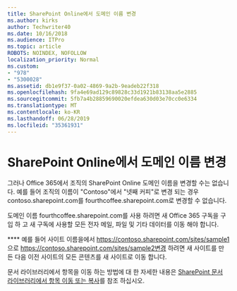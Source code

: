 ```yaml
---
title: SharePoint Online에서 도메인 이름 변경
ms.author: kirks
author: Techwriter40
ms.date: 10/16/2018
ms.audience: ITPro
ms.topic: article
ROBOTS: NOINDEX, NOFOLLOW
localization_priority: Normal
ms.custom:
- "978"
- "5300028"
ms.assetid: db1e9f37-0a02-4869-9a2b-9eadeb22f318
ms.openlocfilehash: 9fa4e69ad129c89828c33d1921b83138aa5e2885
ms.sourcegitcommit: 5fb7a4b28859690020efdea630d03e70cc0e6334
ms.translationtype: MT
ms.contentlocale: ko-KR
ms.lasthandoff: 06/28/2019
ms.locfileid: "35361931"
---
```

# <a name="change-domain-name-in-sharepoint-online"></a>SharePoint Online에서 도메인 이름 변경

그러나 Office 365에서 조직의 SharePoint Online 도메인 이름을 변경할 수는 없습니다. 예를 들어 조직의 이름이 "Contoso"에서 "넷째 커피"로 변경 되는 경우 contoso.sharepoint.com를 fourthcoffee.sharepoint.com로 변경할 수 없습니다.
  
도메인 이름 fourthcoffee.sharepoint.com를 사용 하려면 새 Office 365 구독을 구입 하 고 새 구독에 사용할 모든 전자 메일, 파일 및 기타 데이터를 이동 해야 합니다.
  
 **** 예를 들어 사이트 이름을에서 https://contoso.sharepoint.com/sites/sample1 으로 https://contoso.sharepoint.com/sites/sample2변경 하려면 새 사이트를 만든 다음 이전 사이트의 모든 콘텐츠를 새 사이트로 이동 합니다.
  
문서 라이브러리에서 항목을 이동 하는 방법에 대 한 자세한 내용은 [SharePoint 문서 라이브러리에서 항목 이동 또는 복사](https://go.microsoft.com/fwlink/?linkid=2025831)를 참조 하십시오.
  